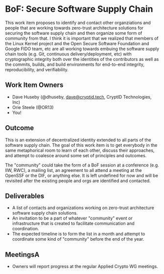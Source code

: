 # BoF: Secure Software Supply Chain

This work item proposes to identify and contact other organziations and people
that are working towards zero-trust architecture solutions for securing the
software supply chain and then organize some form of community from that. I
think it is important that we realized that members of the Linux Kernel project
and the Open Secure Software Foundation and Google FIDO team, etc are all
working towards embuing the software supply chain tools (e.g. Git, continuous
delivery/deployment, etc) with cryptographic integrity both over the identities
of the contributors as well as the commits, builds, and build environments for
end-to-end integrity, reproducibility, and verifiability.

## Work Item Owners
- Dave Huseby (@dhuseby, dave@cryptid.tech, CryptID Technologies, Inc)
- Orie Steele (@OR13)
- You!

## Outcome
This is an extension of decentralized identity extended to all parts of the
software supply chain. The goal of this work item is to get everybody in the
same metaphorical room to learn of each other, discuss their approaches, and
attempt to coalesce around some set of principles and outcomes.

The "community" could take the form of a BoF session at a conference (e.g. IIW,
RWC), a mailing list, an agreement to all attend a meeting at the OpenSSF or
the DIF, or anything else. It is left undefined for now and will be revisited
after the existing people and orgs are identified and contacted.

## Deliverables
- A list of contacts and organizations working on zero-trust architecture
  software supply chain solutions.
- An invitation to be a part of whatever "community" event or infrastructure
  that is created to facilitate communication and coordination.
- The expected timeline is to form the list in a month and attempt to
  coordinate some kind of "community" before the end of the year.

## MeetingsA
- Owners will report progress at the regular Applied Crypto WG meetings.
